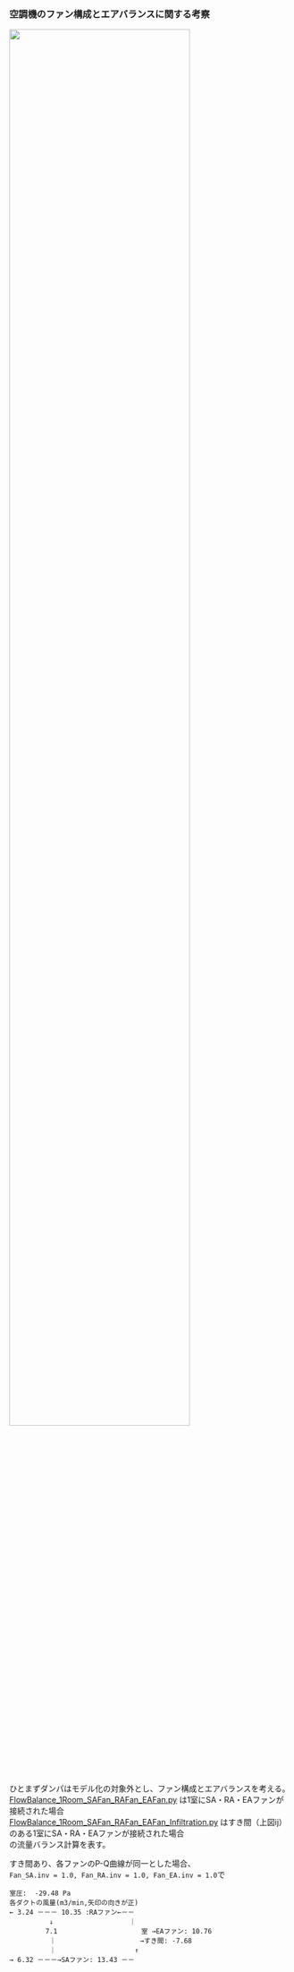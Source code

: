 ### 空調機のファン構成とエアバランスに関する考察
  
<img src="https://user-images.githubusercontent.com/27459538/113409126-99b05580-93eb-11eb-8ad0-6fbdaebfe9fc.png" width=80%>  
  
ひとまずダンパはモデル化の対象外とし、ファン構成とエアバランスを考える。  
[FlowBalance_1Room_SAFan_RAFan_EAFan.py](https://github.com/ShoheiMiyata/phyvac/blob/main/MainSample/%E7%A9%BA%E8%AA%BF%E6%A9%9F%E3%81%AE%E3%83%95%E3%82%A1%E3%83%B3%E6%A7%8B%E6%88%90%E3%81%A8%E3%82%A8%E3%82%A2%E3%83%90%E3%83%A9%E3%83%B3%E3%82%B9%E3%81%AB%E9%96%A2%E3%81%99%E3%82%8B%E8%80%83%E5%AF%9F/FlowBalance_1Room_SAFan_RAFan_EAFan.py) は1室にSA・RA・EAファンが接続された場合  
[FlowBalance_1Room_SAFan_RAFan_EAFan_Infiltration.py](https://github.com/ShoheiMiyata/phyvac/blob/main/MainSample/%E7%A9%BA%E8%AA%BF%E6%A9%9F%E3%81%AE%E3%83%95%E3%82%A1%E3%83%B3%E6%A7%8B%E6%88%90%E3%81%A8%E3%82%A8%E3%82%A2%E3%83%90%E3%83%A9%E3%83%B3%E3%82%B9%E3%81%AB%E9%96%A2%E3%81%99%E3%82%8B%E8%80%83%E5%AF%9F/FlowBalance_1Room_SAFan_RAFan_EAFan_Infiltration.py) はすき間（上図ij）のある1室にSA・RA・EAファンが接続された場合  
の流量バランス計算を表す。
  
すき間あり、各ファンのP-Q曲線が同一とした場合、  
`Fan_SA.inv = 1.0, Fan_RA.inv = 1.0, Fan_EA.inv = 1.0`で
```
室圧:  -29.48 Pa
各ダクトの風量(m3/min,矢印の向きが正)
← 3.24 －－－ 10.35 :RAファン←－－
          ↓                   ｜
         7.1     　　　   　　  　 室 →EAファン: 10.76
          ｜                     →すき間: -7.68
          ｜                  　↑
→ 6.32 －－－→SAファン: 13.43 －－
```
